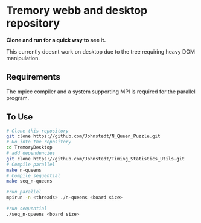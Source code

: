 # Tremory webb and desktop repository

**Clone and run for a quick way to see it.**

This currently doesnt work on desktop due to the tree requiring heavy DOM manipulation.

## Requirements

The mpicc compiler and a system supporting MPI is required for the parallel
program.

## To Use

```bash
# Clone this repository
git clone https://github.com/Johnstedt/N_Queen_Puzzle.git
# Go into the repository
cd TremoryDesktop
# add dependencies
git clone https://github.com/Johnstedt/Timing_Statistics_Utils.git
# Compile parallel
make n-queens
# Compile sequential
make seq_n-queens

#run parallel
mpirun -n <threads> ./n-queens <board size>

#run sequential
./seq_n-queens <board size>

```

